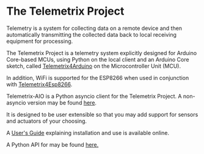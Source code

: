 # The Telemetrix Project

Telemetry is a system for collecting data on a remote device and then automatically transmitting the 
collected data back to local receiving equipment for processing.

The Telemetrix Project is a telemetry system explicitly designed for Arduino Core-based MCUs, using 
Python on the local client and an 
Arduino Core sketch, called 
[Telemetrix4Arduino](https://github.com/MrYsLab/Telemetrix4Arduino) on the Microcontroller Unit (MCU).

In addition, WiFi is supported for the ESP8266 when used in conjunction with 
[Telemetrix4Esp8266](https://github.com/MrYsLab/Telemetrix4Esp8266).

Telemetrix-AIO is a Python asyncio client for the Telemetrix Project. A non-asyncio version may be found
 [here](https://github.com/MrYsLab/telemetrix).

It is designed to be user extensible so that you may add support for sensors and actuators
of your choosing.

A [User's Guide](https://mryslab.github.io/telemetrix/) explaining installation and use is available online.

A Python API for may be found [here.](https://htmlpreview.github.com/?https://github.com/MrYsLab/telemetrix-aio/blob/master/html/telemetrix_aio/index.html)

